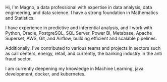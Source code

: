 Hi, I'm Magno, a data professional with expertise in data analysis, data engineering, and data science. I have a strong foundation in Mathematics and Statistics.

I have experience in predictive and inferential analysis, and I work with Python, Oracle, PostgreSQL, SQL Server, Power BI, Metabase, Apache Superset, AWS, Git, and Airflow, building efficient and scalable pipelines.

Additionally, I've contributed to various teams and projects in sectors such as call centers, energy, retail, and currently, the banking industry in the anti fraud sector.

I am currently deepening my knowledge in Machine Learning, java development, docker, and kubernetes. 

